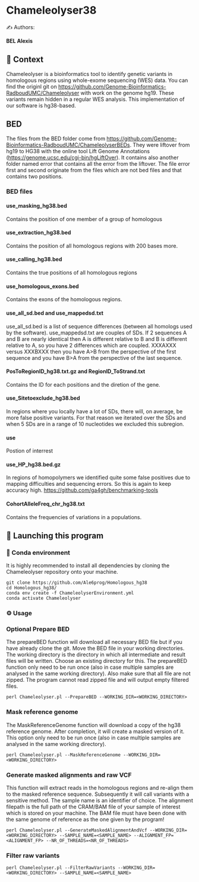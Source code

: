 # Chameleolyser38

✍ Authors:

**BEL Alexis**

## 🤔 Context

Chameleolyser is a bioinformatics tool to identify genetic variants in homologous regions using whole-exome sequencing (WES) data. You can find the originl git on https://github.com/Genome-Bioinformatics-RadboudUMC/Chameleolyser with work on the genome hg19.
These variants remain hidden in a regular WES analysis. This implementation of our software is hg38-based.

## BED

The files from the BED folder come from https://github.com/Genome-Bioinformatics-RadboudUMC/ChameleolyserBEDs. They were liftover from hg19 to HG38 with the online tool Lift Genome Annotations (https://genome.ucsc.edu/cgi-bin/hgLiftOver). It contains also another folder named error that contains all the error from the liftover. The file error first and second originate from the files which are not bed files and that contains two positions.

### BED files

#### use_masking_hg38.bed
Contains the position of one member of a group of homologous

#### use_extraction_hg38.bed
Contains the position of all homologous regions with 200 bases more.

#### use_calling_hg38.bed
Contains the true positions of all homologous regions

#### use_homologous_exons.bed
Contains the exons of the homologous regions.

#### use_all_sd.bed and use_mappedsd.txt
use_all_sd.bed is a list of sequence differences (between all homologs used by the software). 
use_mappedsd.txt are couples of SDs. If 2 sequences A and B are nearly identical then A is different relative to B and B is different relative to A, so you have 2 differences which are coupled. XXXAXXX versus XXXBXXX then you have A>B from the perspective of the first sequence and you have B>A from the perspective of the last sequence. 

#### PosToRegionID_hg38.txt.gz and RegionID_ToStrand.txt
Contains the ID for each positions and the diretion of the gene.

#### use_Sitetoexclude_hg38.bed
In regions where you locally have a lot of SDs, there will, on average, be more false positive variants. For that reason we iterated over the SDs and when 5 SDs are in a range of 10 nucleotides we excluded this subregion.

#### use
Postion of interrest

#### use_HP_hg38.bed.gz
In regions of homopolymers we identified quite some false positives due to mapping difficulties and sequencing errors. So this is again to keep accuracy high. https://github.com/ga4gh/benchmarking-tools

#### CohortAlleleFreq_chr_hg38.txt
Contains the frequencies of variations in a populations.

## 🚀 Launching this program

### 🐍 Conda environment

It is highly recommended to install all dependencies by cloning the Chameleolyser repository onto your machine. 
```
git clone https://github.com/Ale6prog/Homologous_hg38
cd Homologous_hg38/
conda env create -f ChameleolyserEnvironment.yml
conda activate Chameleolyser
```
### ⚙️ Usage

### Optional Prepare BED

The prepareBED function will download all necessary BED file but if you have already clone the git. Move the BED file in your working directories.
The working directory is the directory in which all intermediate and result files will be written. Choose an existing directory for this. The prepareBED function only need to be run once (also in case multiple samples are analysed in the same working directory). Also make sure that all file are not zipped. The program cannot read zipped file and will output empty filtered files.
```
perl Chameleolyser.pl --PrepareBED --WORKING_DIR=<WORKING_DIRECTORY>
```
### Mask reference genome

The MaskReferenceGenome function will download a copy of the hg38 reference genome. After completion, it will create a masked version of it. This option only need to be run once (also in case multiple samples are analysed in the same working directory).
```
perl Chameleolyser.pl --MaskReferenceGenome --WORKING_DIR=<WORKING_DIRECTORY>
```

### Generate masked alignments and raw VCF

This function will extract reads in the homologous regions and re-align them to the masked reference sequence. Subsequently it will call variants with a sensitive method. The sample name is an identifier of choice. The alignment filepath is the full path of the CRAM/BAM file of your sample of interest which is stored on your machine. The BAM file must have been done with the same genome of reference as the one given by the program!

```
perl Chameleolyser.pl --GenerateMaskedAlignmentAndVcf --WORKING_DIR=<WORKING_DIRECTORY> --SAMPLE_NAME=<SAMPLE_NAME> --ALIGNMENT_FP=<ALIGNMENT_FP> --NR_OF_THREADS=<NR_OF_THREADS>
```
### Filter raw variants

```
perl Chameleolyser.pl --FilterRawVariants --WORKING_DIR=<WORKING_DIRECTORY> --SAMPLE_NAME=<SAMPLE_NAME>
```
















